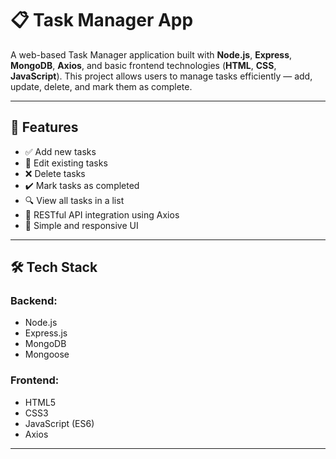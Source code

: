 # 📋 Task Manager App

A web-based Task Manager application built with **Node.js**, **Express**, **MongoDB**, **Axios**, and basic frontend technologies (**HTML**, **CSS**, **JavaScript**). This project allows users to manage tasks efficiently — add, update, delete, and mark them as complete.

---

## 🚀 Features

- ✅ Add new tasks
- 📝 Edit existing tasks
- ❌ Delete tasks
- ✔️ Mark tasks as completed
- 🔍 View all tasks in a list
- 📡 RESTful API integration using Axios
- 🎨 Simple and responsive UI

---

## 🛠️ Tech Stack

### Backend:

- Node.js
- Express.js
- MongoDB
- Mongoose

### Frontend:

- HTML5
- CSS3
- JavaScript (ES6)
- Axios

---
